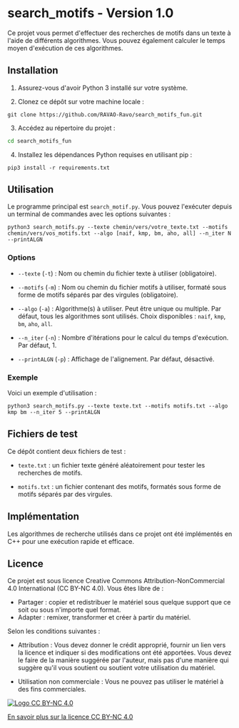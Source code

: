 # search_motifs - Version 1.0

Ce projet vous permet d'effectuer des recherches de motifs dans un texte à l'aide de différents algorithmes. Vous pouvez également calculer le temps moyen d'exécution de ces algorithmes.

## Installation

1. Assurez-vous d'avoir Python 3 installé sur votre système.

2. Clonez ce dépôt sur votre machine locale :

```shell
git clone https://github.com/RAVAO-Ravo/search_motifs_fun.git
```

3. Accédez au répertoire du projet :

```bash
cd search_motifs_fun
```

4. Installez les dépendances Python requises en utilisant pip :

```shell
pip3 install -r requirements.txt
```

## Utilisation

Le programme principal est `search_motif.py`. Vous pouvez l'exécuter depuis un terminal de commandes avec les options suivantes :

```shell
python3 search_motifs.py --texte chemin/vers/votre_texte.txt --motifs chemin/vers/vos_motifs.txt --algo [naif, kmp, bm, aho, all] --n_iter N --printALGN
```

### Options

- `--texte` (`-t`) : Nom ou chemin du fichier texte à utiliser (obligatoire).

- `--motifs` (`-m`) : Nom ou chemin du fichier motifs à utiliser, formaté sous forme de motifs séparés par des virgules (obligatoire).

- `--algo` (`-a`) : Algorithme(s) à utiliser. Peut être unique ou multiple. Par défaut, tous les algorithmes sont utilisés. Choix disponibles : `naif`, `kmp`, `bm`, `aho`, `all`.

- `--n_iter` (`-n`) : Nombre d'itérations pour le calcul du temps d'exécution. Par défaut, 1.

- `--printALGN` (`-p`) : Affichage de l'alignement. Par défaut, désactivé.

### Exemple

Voici un exemple d'utilisation :

```shell
python3 search_motifs.py --texte texte.txt --motifs motifs.txt --algo kmp bm --n_iter 5 --printALGN
```

## Fichiers de test

Ce dépôt contient deux fichiers de test :

- `texte.txt` : un fichier texte généré aléatoirement pour tester les recherches de motifs.

- `motifs.txt` : un fichier contenant des motifs, formatés sous forme de motifs séparés par des virgules.

## Implémentation

Les algorithmes de recherche utilisés dans ce projet ont été implémentés en C++ pour une exécution rapide et efficace.

## Licence

Ce projet est sous licence Creative Commons Attribution-NonCommercial 4.0 International (CC BY-NC 4.0). Vous êtes libre de :

- Partager : copier et redistribuer le matériel sous quelque support que ce soit ou sous n'importe quel format.
- Adapter : remixer, transformer et créer à partir du matériel.

Selon les conditions suivantes :

- Attribution : Vous devez donner le crédit approprié, fournir un lien vers la licence et indiquer si des modifications ont été apportées. Vous devez le faire de la manière suggérée par l'auteur, mais pas d'une manière qui suggère qu'il vous soutient ou soutient votre utilisation du matériel.

- Utilisation non commerciale : Vous ne pouvez pas utiliser le matériel à des fins commerciales.

[![Logo CC BY-NC 4.0](https://licensebuttons.net/l/by-nc/4.0/88x31.png)](https://creativecommons.org/licenses/by-nc/4.0/)

[En savoir plus sur la licence CC BY-NC 4.0](https://creativecommons.org/licenses/by-nc/4.0/)

